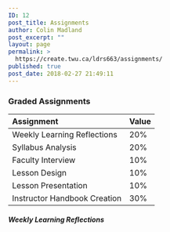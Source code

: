 ```yaml
---
ID: 12
post_title: Assignments
author: Colin Madland
post_excerpt: ""
layout: page
permalink: >
  https://create.twu.ca/ldrs663/assignments/
published: true
post_date: 2018-02-27 21:49:11
---
```

### Graded Assignments

|Assignment|Value|
|:---|:---|
|Weekly Learning Reflections| 20%|
|Syllabus Analysis|20%|
|Faculty Interview   | 10%  |
|Lesson Design|10%|
|Lesson Presentation|10%|
|Instructor Handbook Creation| 30%|

##### Weekly Learning Reflections
